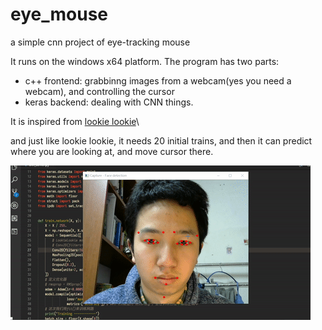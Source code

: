 # eye_mouse
a simple cnn project of eye-tracking mouse

It runs on the windows x64 platform.
The program has two parts: 
* c++ frontend: grabbinng images from a webcam(yes you need a webcam), and controlling the cursor
* keras backend: dealing with CNN things.

It is inspired from [lookie lookie](https://github.com/cpury/lookie-lookie)\

and just like lookie lookie, it needs 20 initial trains, and then it can predict where you are looking at, and move cursor there.

![a demo gif](demo.gif)
